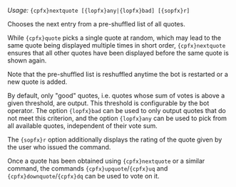 *Usage:* `{cpfx}nextquote [{lopfx}any|{lopfx}bad] [{sopfx}r]`

Chooses the next entry from a pre-shuffled list of all quotes.

While `{cpfx}quote` picks a single quote at random, which may lead to the same quote being displayed multiple times in short order, `{cpfx}nextquote` ensures that all other quotes have been displayed before the same quote is shown again.

Note that the pre-shuffled list is reshuffled anytime the bot is restarted or a new quote is added.

By default, only "good" quotes, i.e. quotes whose sum of votes is above a given threshold, are output. This threshold is configurable by the bot operator. The option `{lopfx}bad` can be used to only output quotes that do not meet this criterion, and the option `{lopfx}any` can be used to pick from all available quotes, independent of their vote sum.

The `{sopfx}r` option additionally displays the rating of the quote given by the user who issued the command.

Once a quote has been obtained using `{cpfx}nextquote` or a similar command, the commands `{cpfx}upquote`/`{cpfx}uq` and `{cpfx}downquote`/`{cpfx}dq` can be used to vote on it.
